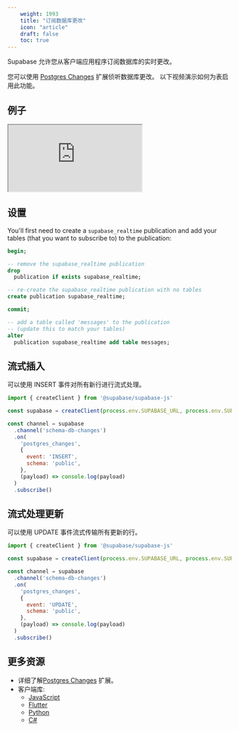 ```yaml
---
    weight: 1993
    title: "订阅数据库更改"
    icon: "article"
    draft: false
    toc: true
---
```

Supabase 允许您从客户端应用程序订阅数据库的实时更改。

您可以使用 [Postgres Changes](/docs/app/realtime/guides/postgres-changes) 扩展侦听数据库更改。
以下视频演示如何为表启用此功能。

## 例子

<div className="video-container">
  <iframe
    src="https://www.youtube-nocookie.com/embed/2rUjcmgZDwQ"
    frameBorder="1"
    allow="accelerometer; autoplay; clipboard-write; encrypted-media; gyroscope; picture-in-picture"
    allowFullScreen
  ></iframe>
</div>

## 设置

You'll first need to create a `supabase_realtime` publication and add your tables (that you want to subscribe to) to the publication:

```sql
begin;

-- remove the supabase_realtime publication
drop
  publication if exists supabase_realtime;

-- re-create the supabase_realtime publication with no tables
create publication supabase_realtime;

commit;

-- add a table called 'messages' to the publication
-- (update this to match your tables)
alter
  publication supabase_realtime add table messages;
```

## 流式插入

可以使用 INSERT 事件对所有新行进行流式处理。

```js
import { createClient } from '@supabase/supabase-js'

const supabase = createClient(process.env.SUPABASE_URL, process.env.SUPABASE_KEY)

const channel = supabase
  .channel('schema-db-changes')
  .on(
    'postgres_changes',
    {
      event: 'INSERT',
      schema: 'public',
    },
    (payload) => console.log(payload)
  )
  .subscribe()
```

## 流式处理更新

可以使用 UPDATE 事件流式传输所有更新的行。

```js
import { createClient } from '@supabase/supabase-js'

const supabase = createClient(process.env.SUPABASE_URL, process.env.SUPABASE_KEY)

const channel = supabase
  .channel('schema-db-changes')
  .on(
    'postgres_changes',
    {
      event: 'UPDATE',
      schema: 'public',
    },
    (payload) => console.log(payload)
  )
  .subscribe()
```

## 更多资源

- 详细了解[Postgres Changes](/docs/app/guides/realtime/postgres-changes)  扩展。
- 客户端库:
  - [JavaScript](/docs/app/sdkdocs/javascript/realtime/subscribe)
  - [Flutter](/docs/app/sdkdocs/dart/realtime/stream)
  - [Python](https://supabase.com/docs/app/sdkdocs/python/subscribe)
  - [C#](https://supabase.com/docs/app/sdkdocs/csharp/subscribe)